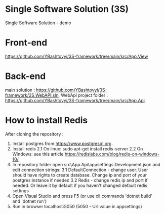 # Single Software Solution (3S)

Single Software Solution - demo 
# Front-end
https://github.com/YBashtovyi/3S-framework/tree/main/src/App.View

# Back-end  
main solution  : https://github.com/YBashtovyi/3S-framework/3S.WebAPI.sln, WebApi project folder : https://github.com/YBashtovyi/3S-framework/tree/main/src/App.Api

# How to install Redis
 
After cloning the repository :

1. Install postgres from https://www.postgresql.org. 
2. Install redis
   2.1 On linux: sudo apt-get install redis-server
   2.2 On Windows: see this article https://redislabs.com/blog/redis-on-windows-10/
3. In repository folder open src\App.Api\appsettings.Development.json and edit connection strings:
   3.1 DefaultConnection - change user. User should have rights to create database. Change ip and port of your postgres instance if needed
   3.2 Redis - change redis ip and port if needed. Or leave it by default if you haven't changed default redis settings
4. Open Visual Studio and press F5 (or use cli commands 'dotnet build' and 'dotnet run')
5. Run in browser localhost:5050 (5050 - Url value in appsettings)

